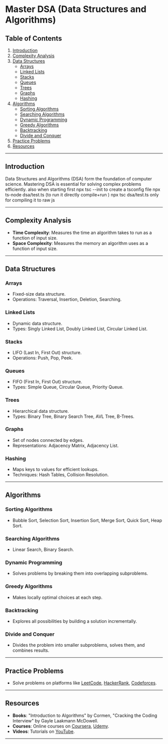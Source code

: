 # Master DSA (Data Structures and Algorithms)

## Table of Contents
1. [Introduction](#introduction)
2. [Complexity Analysis](#complexity-analysis)
3. [Data Structures](#data-structures)
    - [Arrays](#arrays)
    - [Linked Lists](#linked-lists)
    - [Stacks](#stacks)
    - [Queues](#queues)
    - [Trees](#trees)
    - [Graphs](#graphs)
    - [Hashing](#hashing)
4. [Algorithms](#algorithms)
    - [Sorting Algorithms](#sorting-algorithms)
    - [Searching Algorithms](#searching-algorithms)
    - [Dynamic Programming](#dynamic-programming)
    - [Greedy Algorithms](#greedy-algorithms)
    - [Backtracking](#backtracking)
    - [Divide and Conquer](#divide-and-conquer)
5. [Practice Problems](#practice-problems)
6. [Resources](#resources)

---

## Introduction
Data Structures and Algorithms (DSA) form the foundation of computer science. Mastering DSA is essential for solving complex problems efficiently.
also when starting first npx tsc --init to create a tsconfig file
npx ts-node dsa/test.ts (to run it directly compile+run )
npx tsc dsa/test.ts only for compiling it to raw js

---

## Complexity Analysis
- **Time Complexity**: Measures the time an algorithm takes to run as a function of input size.
- **Space Complexity**: Measures the memory an algorithm uses as a function of input size.

---

## Data Structures

### Arrays
- Fixed-size data structure.
- Operations: Traversal, Insertion, Deletion, Searching.

### Linked Lists
- Dynamic data structure.
- Types: Singly Linked List, Doubly Linked List, Circular Linked List.

### Stacks
- LIFO (Last In, First Out) structure.
- Operations: Push, Pop, Peek.

### Queues
- FIFO (First In, First Out) structure.
- Types: Simple Queue, Circular Queue, Priority Queue.

### Trees
- Hierarchical data structure.
- Types: Binary Tree, Binary Search Tree, AVL Tree, B-Trees.

### Graphs
- Set of nodes connected by edges.
- Representations: Adjacency Matrix, Adjacency List.

### Hashing
- Maps keys to values for efficient lookups.
- Techniques: Hash Tables, Collision Resolution.

---

## Algorithms

### Sorting Algorithms
- Bubble Sort, Selection Sort, Insertion Sort, Merge Sort, Quick Sort, Heap Sort.

### Searching Algorithms
- Linear Search, Binary Search.

### Dynamic Programming
- Solves problems by breaking them into overlapping subproblems.

### Greedy Algorithms
- Makes locally optimal choices at each step.

### Backtracking
- Explores all possibilities by building a solution incrementally.

### Divide and Conquer
- Divides the problem into smaller subproblems, solves them, and combines results.

---

## Practice Problems
- Solve problems on platforms like [LeetCode](https://leetcode.com), [HackerRank](https://www.hackerrank.com), [Codeforces](https://codeforces.com).

---

## Resources
- **Books**: "Introduction to Algorithms" by Cormen, "Cracking the Coding Interview" by Gayle Laakmann McDowell.
- **Courses**: Online courses on [Coursera](https://www.coursera.org), [Udemy](https://www.udemy.com).
- **Videos**: Tutorials on [YouTube](https://www.youtube.com).

---